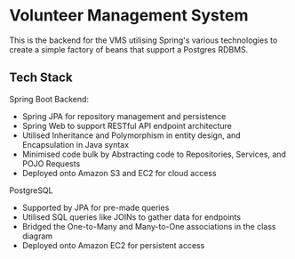 # Volunteer Management System

This is the backend for the VMS utilising Spring's various technologies to create a simple factory of beans that support a Postgres RDBMS.

## Tech Stack

Spring Boot Backend:
- Spring JPA for repository management and persistence
- Spring Web to support RESTful API endpoint architecture
- Utilised Inheritance and Polymorphism in entity design, and Encapsulation in Java syntax
- Minimised code bulk by Abstracting code to Repositories, Services, and POJO Requests
- Deployed onto Amazon S3 and EC2 for cloud access

PostgreSQL
- Supported by JPA for pre-made queries
- Utilised SQL queries like JOINs to gather data for endpoints
- Bridged the One-to-Many and Many-to-One associations in the class diagram
- Deployed onto Amazon EC2 for persistent access
  
